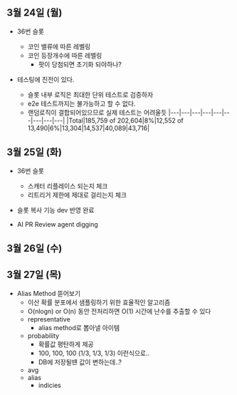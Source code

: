 
## 3월 24일 (월)

- 36번 슬롯
	- 코인 밸류에 따른 레벨링
	- 코인 등장개수에 따른 레벨링
		- 팟이 당첨되면 초기화 되야하나?

- 테스팅에 진전이 있다.
	- 슬롯  내부 로직은 최대한 단위 테스트로 검증하자
	- e2e 테스트까지는 불가능하고 할 수 없다.
	- 랜덤로직이 결합되어있으므로 실제 테스트는 어려울듯
|---|---|---|---|---|---|---|---|---|
|Total|185,759 of 202,604|8%|12,552 of 13,490|6%|13,304|14,537|40,089|43,716|


## 3월 25일 (화)

- 36번 슬롯
	- 스캐터 리플레이스 되는지 체크
	- 리트리거 제한에 제대로 걸리는지 체크

- 슬롯 복사 기능 dev 반영 완료

- AI PR Review agent digging


## 3월  26일 (수)



## 3월 27일 (목)

- Alias Method 뜯어보기
	- 이산 확률 분포에서 샘플링하기 위한 효율적인 알고리즘
	- O(nlogn) or O(n) 동안 전처리하면 O(1) 시간에 난수를 추출할 수 있다
	- representative
		- alias method로 뽑아낼 아이템
	- probability
		- 확률값 평탄하게 제공
		- 100, 100, 100 (1/3, 1/3, 1/3) 이런식으로..
		- DB에 저장될떈 값이 변하는데..?
	- avg
	- alias
		- indicies